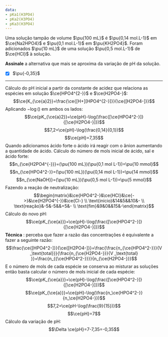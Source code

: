 ```yaml
---
data:
- pKa1(H3PO4)
- pKa2(H3PO4)
- pKa3(H3PO4)
---
```


Uma solução tampão de volume $\pu{100 mL}$ é $\pu{0,14 mol.L-1}$ em $\ce{Na2HPO4}$ e $\pu{0,1 mol.L-1}$ em $\pu{KH2PO4}$. Foram adicionados $\pu{10 mL}$ de uma solução $\pu{0,5 mol.L-1}$ de $\ce{HCl}$ à solução.

**Assinale** a alternativa que mais se aproxima da variação de pH da solução.

- [x] $\pu{-0,35}$

---

Cálculo do pH inicial a partir da constante de acidez que relaciona as espécies em solução $\ce{HPO4^{2-}}$ e $\ce{H2PO4-}$:
$$\ce{K_{\ce{a}2}}=\frac{\ce{[H+][HPO4^{2-}]}}{\ce{[H2PO4-]}}$$
Aplicando $-\log()$  em ambos os lados:
$$\ce{pK_{\ce{a}2}}=\ce{pH}-\log(\frac{[\ce{HPO4^2-}]}{[\ce{H2PO4-}]})$$
$$7,2=\ce{pH}-\log(\frac{0,14}{0,1})$$
$$\ce{pH}=7,35$$
Quando adicionamos ácido forte o ácido irá reagir com o ânion aumentando a quantidade de ácido.
Cálculo do número de mols inicial de ácido, sal e ácido forte:
$$n_{\ce{H2PO4^{-}}}=(\pu{100 mL})(\pu{0,1 mol L-1})=\pu{10 mmol}$$
$$n_{\ce{HPO4^2-}}=(\pu{100 mL})(\pu{0,14 mol L-1})=\pu{14 mmol}$$
$$n_{\ce{NaOH}}=(\pu{10 mL})(\pu{0,5 mol L-1})=\pu{5 mmol}$$
Fazendo a reação de neutralização:
$$\begin{matrix}&\ce{HPO4^2-}&\ce{HCl}&\ce{->}&\ce{H2PO4^{-}}&\ce{Cl-} \\ \text{início}&14&5&&10&- \\ \text{reação}&-5&-5&&+5&- \\ \text{fim}&9&0&&15&-\end{matrix}$$
Cálculo do novo pH:
$$\ce{pK_{\ce{a}}}=\ce{pH}-\log(\frac{[\ce{HPO4^2-}]}{[\ce{H2PO4-}]})$$
**Técnica** : perceba que fazer a razão das concentrações é equivalente a fazer a seguinte razão:
$$\frac{\ce{[HPO4^2-]}}{\ce{[H2PO4-]}}=\frac{\frac{n_{\ce{HPO4^2-}}}{V _\text{total}}}{\frac{n_{\ce{H2PO4-}}}{V _\text{total} }}=\frac{n_{{\ce{HPO4^2-}}}}{n_{\ce{H2PO4-}}}$$
E o número de mols de cada espécie se conserva ao misturar as soluções então basta calcular o número de mols inicial de cada espécie:
$$\ce{pK_{\ce{a}}}=\ce{pH}-\log(\frac{[\ce{HPO4^2-}]}{[\ce{H2PO4-}]})$$
$$\ce{pK_{\ce{a}}}=\ce{pH}-\log(\frac{n_\ce{HPO4^2-}}{n_\ce{H2PO4-}})$$
$$7,2=\ce{pH-\log(\frac{9}{15})}$$
$$\ce{pH}=7$$
Cálculo da variação de pH:
$$\Delta \ce{pH}=7-7,35=-0,35$$
